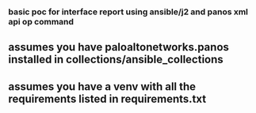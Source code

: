 ### basic poc for interface report using ansible/j2 and panos xml api op command

## assumes you have paloaltonetworks.panos installed in collections/ansible_collections<br>
## assumes you have a venv with all the requirements listed in requirements.txt<br>
